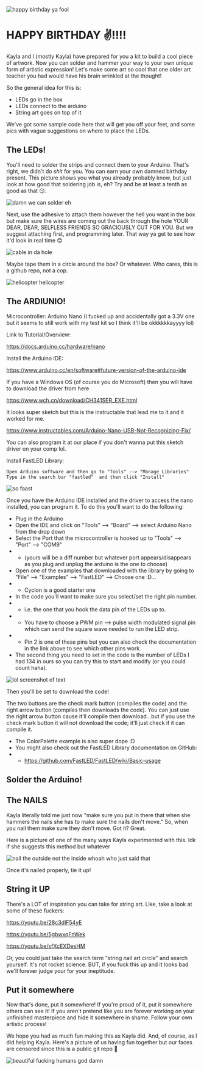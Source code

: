 ![happy birthday ya fool](images/hbd.gif)

# HAPPY BIRTHDAY ✌️!!!!

Kayla and I (mostly Kayla) have prepared for you a kit to build a cool piece of artwork. Now you can solder and hammer your way to your own unique form of artistic expression! Let's make some art so cool that one older art teacher you had would have his brain wrinkled at the thought!

So the general idea for this is:

- LEDs go in the box
- LEDs connect to the arduino
- String art goes on top of it

We've got some sample code here that will get you off your feet, and some pics with vague suggestions on where to place the LEDs. 

## The LEDs!

You'll need to solder the strips and connect them to your Arduino. That's right, we didn't do _shit_ for you. You can earn your own damned birthday present. This picture shows you what you already probably know, but just look at how good that soldering job is, eh? Try and be at least a tenth as good as that 😏.

![damn we can solder eh](images/1.jpg)

Next, use the adhesive to attach them however the hell you want in the box but make sure the wires are coming out the back through the hole YOUR DEAR, DEAR, SELFLESS FRIENDS SO GRACIOUSLY CUT FOR YOU. But we suggest attaching first, and programming later. That way ya get to see how it'd look in real time 😊

![cable in da hole](images/2.jpg)

Maybe tape them in a circle around the box? Or whatever. Who cares, this is a github repo, not a cop.

![helicopter helicopter](images/3.jpg)

## The ARDIUNIO!

Microcontroller: Arduino Nano (I fucked up and accidentally got a 3.3V one but it seems to still work with my test kit so I think it'll be okkkkkkayyyy lol) 

Link to Tutorial/Overview: 

https://docs.arduino.cc/hardware/nano

Install the Arduino IDE: 

https://www.arduino.cc/en/software#future-version-of-the-arduino-ide 

If you have a Windows OS (of course you do Microsoft) then you will have to download the driver from here

https://www.wch.cn/download/CH341SER_EXE.html

It looks super sketch but this is the instructable that lead me to it and it worked for me. 

https://www.instructables.com/Arduino-Nano-USB-Not-Recognizing-Fix/

You can also program it at our place if you don't wanna put this sketch driver on your comp lol. 

Install FastLED Library: 

    Open Arduino software and then go to "Tools" --> "Manage Libraries"
    Type in the search bar "fastled"  and then click "Install"

![so faast](images/fastled.png)

Once you have the Arduino IDE installed and the driver to access the nano installed, you can program it. To do this you'll want to do the following: 

- Plug in the Arduino 
- Open the IDE and click on "Tools" --> "Board" --> select Arduino Nano from the drop down
- Select the Port that the microcontroller is hooked up to "Tools" --> "Port" --> "COM9" 
- - (yours will be a diff number but whatever port appears/disappears as you plug and unplug the arduino is the one to choose) 
- Open one of the examples that downloaded with the library by going to "File" --> "Examples" -->  "FastLED" --> Choose one :D...
- - Cyclon is a good starter one
- In the code you'll want to make sure you select/set the right pin number.
- - i.e. the one that you hook the data pin of the LEDs up to. 
- - You have to choose a PWM pin --> pulse width modulated signal pin which can send the square wave needed to run the LED strip. 
- - Pin 2 is one of these pins but you can also check the documentation in the link above to see which other pins work. 
- The second thing you need to set in the code is the number of LEDs I had 134 in ours so you can try this to start and modify (or you could count haha). 

![lol screenshot of text](images/fastledcode.png)


Then you'll be set to download the code!  

The two buttons are the check mark button (compiles the code) and the right arrow button (compiles then downloads the code). You can just use the right arrow button cause it'll compile then download...but if you use the check mark button it will not download the code; it'll just check if it can compile it. 
- The ColorPalette example is also super dope :D 
- You might also check out the FastLED Library documentation on GitHub: 
- - https://github.com/FastLED/FastLED/wiki/Basic-usage

## Solder the Arduino!



## The NAILS

Kayla literally told me just now "make sure you put in there that when she hammers the nails she has to make sure the nails don't move." So, when you nail them make sure they don't move. Got it? Great.

Here is a picture of one of the many ways Kayla experimented with this. Idk if she suggests this method but whatever

![nail the outside not the inside whoah who just said that](images/4.jpg)

Once it's nailed properly, tie it up!

## String it UP

There's a LOT of inspiration you can take for string art. Like, take a look at some of these fuckers:

https://youtu.be/28c3dlF54yE

https://youtu.be/5gbwxqFnWek

https://youtu.be/sfXcEXDesHM

Or, you could just take the search term "string nail art circle" and search yourself. It's not rocket science. BUT, if you fuck this up and it looks bad we'll forever judge your for your ineptitude. 

## Put it somewhere

Now that's done, put it somewhere! If you're proud of it, put it somewhere others can see it! If you aren't pretend like you are forever working on your unfinished masterpiece and hide it somewhere in shame. Follow your own artistic process!

We hope you had as much fun making this as Kayla did. And, of course, as I did helping Kayla. Here's a picture of us having fun together but our faces are censored since this is a public git repo 🥰

![beautiful fucking humans god damn](images/luvurfriends.jpg)
